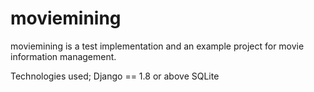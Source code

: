 # moviemining

moviemining is a test implementation and an example project for movie information management.

Technologies used; Django == 1.8 or above SQLite
